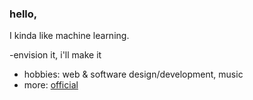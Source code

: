 ### hello,

I kinda like machine learning. 

-envision it, i'll make it
- hobbies: web & software design/development, music
- more: [official](https://omnicronhydra.com) 
